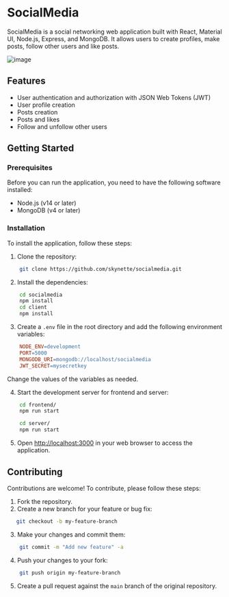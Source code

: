 # SocialMedia

SocialMedia is a social networking web application built with React, Material UI, Node.js, Express, and MongoDB. It allows users to create profiles, make posts, follow other users and like posts.

![image](https://user-images.githubusercontent.com/29153968/235124858-cc967a19-b32f-4bb8-95f7-eaeced08a49b.png)


## Features

-   User authentication and authorization with JSON Web Tokens (JWT)
-   User profile creation
-   Posts creation
-   Posts and likes 
-   Follow and unfollow other users

## Getting Started

### Prerequisites

Before you can run the application, you need to have the following software installed:

-   Node.js (v14 or later)
-   MongoDB (v4 or later)

### Installation

To install the application, follow these steps:

1.  Clone the repository:
    
```bash
    git clone https://github.com/skynette/socialmedia.git
```
    
2.  Install the dependencies:
    
```bash
    cd socialmedia
    npm install
    cd client
    npm install
```
    
3.  Create a `.env` file in the root directory and add the following environment variables:
    
```makefile
	NODE_ENV=development
    PORT=5000
    MONGODB_URI=mongodb://localhost/socialmedia
    JWT_SECRET=mysecretkey
```
  Change the values of the variables as needed.
    
4.  Start the development server for frontend and server:
    
```bash  
	cd frontend/
    npm run start
```  
```bash
	cd server/
	npm run start
```
5.  Open [http://localhost:3000](http://localhost:3000/) in your web browser to access the application.
    

## Contributing

Contributions are welcome! To contribute, please follow these steps:

1.  Fork the repository.
2.  Create a new branch for your feature or bug fix:
   
```bash 
   git checkout -b my-feature-branch
```
    
3.  Make your changes and commit them:
```bash
	git commit -m "Add new feature" -a
```
    
4.  Push your changes to your fork:
```bash
    git push origin my-feature-branch
``` 
5.  Create a pull request against the `main` branch of the original repository.
